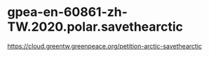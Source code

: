 # gpea-en-60861-zh-TW.2020.polar.savethearctic
https://cloud.greentw.greenpeace.org/petition-arctic-savethearctic
